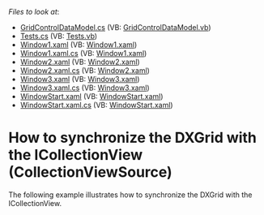 <!-- default file list -->
*Files to look at*:

* [GridControlDataModel.cs](./CS/GridControlViewModel/GridControlDataModel.cs) (VB: [GridControlDataModel.vb](./VB/GridControlViewModel/GridControlDataModel.vb))
* [Tests.cs](./CS/GridControlViewModel/Tests.cs) (VB: [Tests.vb](./VB/GridControlViewModel/Tests.vb))
* [Window1.xaml](./CS/GridControlViewModel/Window1.xaml) (VB: [Window1.xaml](./VB/GridControlViewModel/Window1.xaml))
* [Window1.xaml.cs](./CS/GridControlViewModel/Window1.xaml.cs) (VB: [Window1.xaml](./VB/GridControlViewModel/Window1.xaml))
* [Window2.xaml](./CS/GridControlViewModel/Window2.xaml) (VB: [Window2.xaml](./VB/GridControlViewModel/Window2.xaml))
* [Window2.xaml.cs](./CS/GridControlViewModel/Window2.xaml.cs) (VB: [Window2.xaml](./VB/GridControlViewModel/Window2.xaml))
* [Window3.xaml](./CS/GridControlViewModel/Window3.xaml) (VB: [Window3.xaml](./VB/GridControlViewModel/Window3.xaml))
* [Window3.xaml.cs](./CS/GridControlViewModel/Window3.xaml.cs) (VB: [Window3.xaml](./VB/GridControlViewModel/Window3.xaml))
* [WindowStart.xaml](./CS/GridControlViewModel/WindowStart.xaml) (VB: [WindowStart.xaml](./VB/GridControlViewModel/WindowStart.xaml))
* [WindowStart.xaml.cs](./CS/GridControlViewModel/WindowStart.xaml.cs) (VB: [WindowStart.xaml](./VB/GridControlViewModel/WindowStart.xaml))
<!-- default file list end -->
# How to synchronize the DXGrid with the ICollectionView (CollectionViewSource)


<p>The following example illustrates how to synchronize the DXGrid with the ICollectionView.</p>

<br/>


